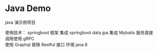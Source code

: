 # Java Demo

java 演示例项目

使用技术：
springboot 框架
集成 springboot data jpa
集成 Mybatis
服务直接调用使用 gRPC  
使用 Graphql 替换 Restful 接口
环境 java 8